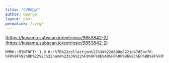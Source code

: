 ```yaml
---
title: 'CVRG🎨🖌️'
author: George
layout: post
permalink: /cvrg/
---
```


[https://kusama.subscan.io/extrinsic/9853842-2](https://kusama.subscan.io/extrinsic/9853842-2)

```
RMRK::MINTNFT::1.0.0::%7B%22collection%22%3A%22d890e8221d47d5bc76-%F0%9F%92%8D%22%2C%22name%22%3A%22%F0%9F%8E%A8%F0%9F%96%8C%EF%B8%8F%F0%9F%A4%94%F0%9F%A7%A0%F0%9F%96%A5%EF%B8%8F%22%2C%22instance%22%3A%22%22%2C%22transferable%22%3A1%2C%22sn%22%3A%220000000000000001%22%2C%22metadata%22%3A%22ipfs%3A%2F%2Fipfs%2Fbafkreiedaya7r2u3kxwcql6np37mg3hozhy7chu3aklincai5xroebkkae%22%7D
```
